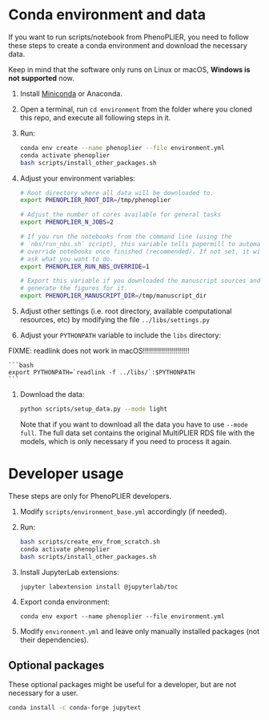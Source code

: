 # Conda environment and data

If you want to run scripts/notebook from PhenoPLIER, you need to follow these
steps to create a conda environment and download the necessary data.

Keep in mind that the software only runs on Linux or macOS, **Windows is not
supported** now.

1. Install [Miniconda](https://docs.conda.io/en/latest/miniconda.html) or Anaconda.
1. Open a terminal, run `cd environment` from the folder where you cloned this
   repo, and execute all following steps in it.
1. Run:
 
    ```bash
    conda env create --name phenoplier --file environment.yml
    conda activate phenoplier
    bash scripts/install_other_packages.sh
    ```

1. Adjust your environment variables:

    ```bash
    # Root directory where all data will be downloaded to.
    export PHENOPLIER_ROOT_DIR=/tmp/phenoplier

    # Adjust the number of cores available for general tasks
    export PHENOPLIER_N_JOBS=2

    # If you run the notebooks from the command line (using the
    # `nbs/run_nbs.sh` script), this variable tells papermill to automatically
    # override notebooks once finished (recommended). If not set, it will
    # ask what you want to do.
    export PHENOPLIER_RUN_NBS_OVERRIDE=1
   
    # Export this variable if you downloaded the manuscript sources and want to
    # generate the figures for it.
    export PHENOPLIER_MANUSCRIPT_DIR=/tmp/manuscript_dir
    ```

1. Adjust other settings (i.e. root directory, available computational
   resources, etc) by modifying the file `../libs/settings.py`

1. Adjust your `PYTHONPATH` variable to include the `libs` directory:

FIXME: readlink does not work in macOS!!!!!!!!!!!!!!!!!!!!!!!

    ```bash
    export PYTHONPATH=`readlink -f ../libs/`:$PYTHONPATH
    ```

1. Download the data:

    ```bash
    python scripts/setup_data.py --mode light
    ```

    Note that if you want to download all the data you have to use ``--mode
    full``.  The full data set contains the original MultiPLIER RDS file with
    the models, which is only necessary if you need to process it again.


# Developer usage

These steps are only for PhenoPLIER developers.

1. Modify `scripts/environment_base.yml` accordingly (if needed).
1. Run:
 
    ```bash
    bash scripts/create_env_from_scratch.sh
    conda activate phenoplier
    bash scripts/install_other_packages.sh
    ```


1. Install JupyterLab extensions:
 
    ```bash
    jupyter labextension install @jupyterlab/toc
    ```

1. Export conda environment:

    ```
    conda env export --name phenoplier --file environment.yml
    ```

1. Modify `environment.yml` and leave only manually installed packages (not their dependencies).


## Optional packages

These optional packages might be useful for a developer, but are not necessary
for a user.

```bash
conda install -c conda-forge jupytext
```

